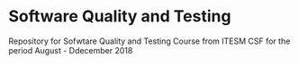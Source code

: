 # Software Quality and Testing
Repository for Sofwtare Quality and Testing Course from ITESM CSF for the period August - Ddecember 2018
